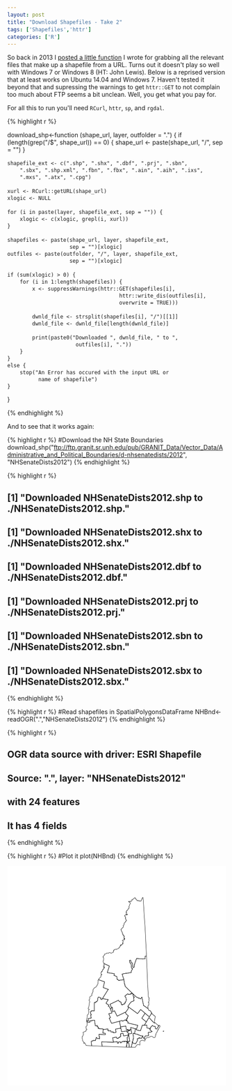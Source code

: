 ```yaml
---
layout: post
title: "Download Shapefiles - Take 2"
tags: ['Shapefiles','httr']
categories: ['R']
---
```




So back in 2013 I [posted a little function](https://landeco2point0.wordpress.com/2013/09/30/an-r-function-to-download-shapefiles/) I wrote for grabbing all the relevant files that make up a shapefile from a URL.  Turns out it doesn't play so well with Windows 7 or Windows 8 (HT: John Lewis).  Below is a reprised version that at least works on Ubuntu 14.04 and Windows 7.  Haven't tested it beyond that and supressing the warnings to get `httr::GET` to not complain too much about FTP seems a bit unclean.  Well, you get what you pay for. 

For all this to run you'll need `RCurl`, `httr`, `sp`, and `rgdal`.


{% highlight r %}

download_shp<-function (shape_url, layer, outfolder = ".") 
{
    if (length(grep("/$", shape_url)) == 0) {
        shape_url <- paste(shape_url, "/", sep = "")
    }
    
    shapefile_ext <- c(".shp", ".shx", ".dbf", ".prj", ".sbn", 
        ".sbx", ".shp.xml", ".fbn", ".fbx", ".ain", ".aih", ".ixs", 
        ".mxs", ".atx", ".cpg")
    
    xurl <- RCurl::getURL(shape_url)
    xlogic <- NULL
    
    for (i in paste(layer, shapefile_ext, sep = "")) {
        xlogic <- c(xlogic, grepl(i, xurl))
    }
    
    shapefiles <- paste(shape_url, layer, shapefile_ext, 
                        sep = "")[xlogic]
    outfiles <- paste(outfolder, "/", layer, shapefile_ext, 
                        sep = "")[xlogic]
    
    if (sum(xlogic) > 0) {
        for (i in 1:length(shapefiles)) {
            x <- suppressWarnings(httr::GET(shapefiles[i], 
                                        httr::write_dis(outfiles[i],
                                        overwrite = TRUE)))
                                        
            dwnld_file <- strsplit(shapefiles[i], "/")[[1]]
            dwnld_file <- dwnld_file[length(dwnld_file)]
            
            print(paste0("Downloaded ", dwnld_file, " to ", 
                          outfiles[i], "."))
        }
    }
    else {
        stop("An Error has occured with the input URL or 
              name of shapefile")
    }
}


{% endhighlight %}

And to see that it works again:


{% highlight r %}
#Download the NH State Boundaries
download_shp("ftp://ftp.granit.sr.unh.edu/pub/GRANIT_Data/Vector_Data/Administrative_and_Political_Boundaries/d-nhsenatedists/2012",
                   "NHSenateDists2012")
{% endhighlight %}

{% highlight r %}
## [1] "Downloaded NHSenateDists2012.shp to ./NHSenateDists2012.shp."
## [1] "Downloaded NHSenateDists2012.shx to ./NHSenateDists2012.shx."
## [1] "Downloaded NHSenateDists2012.dbf to ./NHSenateDists2012.dbf."
## [1] "Downloaded NHSenateDists2012.prj to ./NHSenateDists2012.prj."
## [1] "Downloaded NHSenateDists2012.sbn to ./NHSenateDists2012.sbn."
## [1] "Downloaded NHSenateDists2012.sbx to ./NHSenateDists2012.sbx."
{% endhighlight %}

{% highlight r %}
#Read shapefiles in SpatialPolygonsDataFrame
NHBnd<-readOGR(".","NHSenateDists2012")
{% endhighlight %}

{% highlight r %}
## OGR data source with driver: ESRI Shapefile 
## Source: ".", layer: "NHSenateDists2012"
## with 24 features
## It has 4 fields
{% endhighlight %}

{% highlight r %}
#Plot it
plot(NHBnd)
{% endhighlight %}

![plot of chunk run_it](figure/run_it-1.png) 
